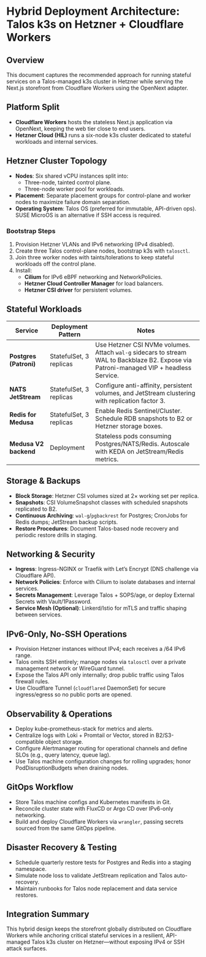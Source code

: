 # Hybrid Deployment Architecture: Talos k3s on Hetzner + Cloudflare Workers

## Overview
This document captures the recommended approach for running stateful services on a Talos-managed k3s cluster in Hetzner while serving the Next.js storefront from Cloudflare Workers using the OpenNext adapter.

## Platform Split
- **Cloudflare Workers** hosts the stateless Next.js application via OpenNext, keeping the web tier close to end users.
- **Hetzner Cloud (HIL)** runs a six-node k3s cluster dedicated to stateful workloads and internal services.

## Hetzner Cluster Topology
- **Nodes**: Six shared vCPU instances split into:
  - Three-node, tainted control plane.
  - Three-node worker pool for workloads.
- **Placement**: Separate placement groups for control-plane and worker nodes to maximize failure domain separation.
- **Operating System**: Talos OS (preferred for immutable, API-driven ops). SUSE MicroOS is an alternative if SSH access is required.

### Bootstrap Steps
1. Provision Hetzner VLANs and IPv6 networking (IPv4 disabled).
2. Create three Talos control-plane nodes, bootstrap k3s with `talosctl`.
3. Join three worker nodes with taints/tolerations to keep stateful workloads off the control plane.
4. Install:
   - **Cilium** for IPv6 eBPF networking and NetworkPolicies.
   - **Hetzner Cloud Controller Manager** for load balancers.
   - **Hetzner CSI driver** for persistent volumes.

## Stateful Workloads
| Service | Deployment Pattern | Notes |
| --- | --- | --- |
| **Postgres (Patroni)** | StatefulSet, 3 replicas | Use Hetzner CSI NVMe volumes. Attach `wal-g` sidecars to stream WAL to Backblaze B2. Expose via Patroni-managed VIP + headless Service. |
| **NATS JetStream** | StatefulSet, 3 replicas | Configure anti-affinity, persistent volumes, and JetStream clustering with replication factor 3. |
| **Redis for Medusa** | StatefulSet, 3 replicas | Enable Redis Sentinel/Cluster. Schedule RDB snapshots to B2 or Hetzner storage boxes. |
| **Medusa V2 backend** | Deployment | Stateless pods consuming Postgres/NATS/Redis. Autoscale with KEDA on JetStream/Redis metrics. |

## Storage & Backups
- **Block Storage**: Hetzner CSI volumes sized at 2× working set per replica.
- **Snapshots**: CSI VolumeSnapshot classes with scheduled snapshots replicated to B2.
- **Continuous Archiving**: `wal-g`/`pgbackrest` for Postgres; CronJobs for Redis dumps; JetStream backup scripts.
- **Restore Procedures**: Document Talos-based node recovery and periodic restore drills in staging.

## Networking & Security
- **Ingress**: Ingress-NGINX or Traefik with Let’s Encrypt (DNS challenge via Cloudflare API).
- **Network Policies**: Enforce with Cilium to isolate databases and internal services.
- **Secrets Management**: Leverage Talos + SOPS/age, or deploy External Secrets with Vault/1Password.
- **Service Mesh (Optional)**: Linkerd/Istio for mTLS and traffic shaping between services.

## IPv6-Only, No-SSH Operations
- Provision Hetzner instances without IPv4; each receives a /64 IPv6 range.
- Talos omits SSH entirely; manage nodes via `talosctl` over a private management network or WireGuard tunnel.
- Expose the Talos API only internally; drop public traffic using Talos firewall rules.
- Use Cloudflare Tunnel (`cloudflared` DaemonSet) for secure ingress/egress so no public ports are opened.

## Observability & Operations
- Deploy kube-prometheus-stack for metrics and alerts.
- Centralize logs with Loki + Promtail or Vector, stored in B2/S3-compatible object storage.
- Configure Alertmanager routing for operational channels and define SLOs (e.g., query latency, queue lag).
- Use Talos machine configuration changes for rolling upgrades; honor PodDisruptionBudgets when draining nodes.

## GitOps Workflow
- Store Talos machine configs and Kubernetes manifests in Git.
- Reconcile cluster state with FluxCD or Argo CD over IPv6-only networking.
- Build and deploy Cloudflare Workers via `wrangler`, passing secrets sourced from the same GitOps pipeline.

## Disaster Recovery & Testing
- Schedule quarterly restore tests for Postgres and Redis into a staging namespace.
- Simulate node loss to validate JetStream replication and Talos auto-recovery.
- Maintain runbooks for Talos node replacement and data service restores.

## Integration Summary
This hybrid design keeps the storefront globally distributed on Cloudflare Workers while anchoring critical stateful services in a resilient, API-managed Talos k3s cluster on Hetzner—without exposing IPv4 or SSH attack surfaces.
